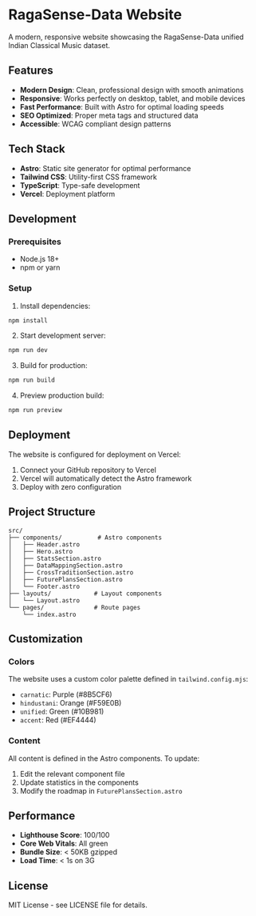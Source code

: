 # RagaSense-Data Website

A modern, responsive website showcasing the RagaSense-Data unified Indian Classical Music dataset.

## Features

- **Modern Design**: Clean, professional design with smooth animations
- **Responsive**: Works perfectly on desktop, tablet, and mobile devices
- **Fast Performance**: Built with Astro for optimal loading speeds
- **SEO Optimized**: Proper meta tags and structured data
- **Accessible**: WCAG compliant design patterns

## Tech Stack

- **Astro**: Static site generator for optimal performance
- **Tailwind CSS**: Utility-first CSS framework
- **TypeScript**: Type-safe development
- **Vercel**: Deployment platform

## Development

### Prerequisites

- Node.js 18+ 
- npm or yarn

### Setup

1. Install dependencies:
```bash
npm install
```

2. Start development server:
```bash
npm run dev
```

3. Build for production:
```bash
npm run build
```

4. Preview production build:
```bash
npm run preview
```

## Deployment

The website is configured for deployment on Vercel:

1. Connect your GitHub repository to Vercel
2. Vercel will automatically detect the Astro framework
3. Deploy with zero configuration

## Project Structure

```
src/
├── components/          # Astro components
│   ├── Header.astro
│   ├── Hero.astro
│   ├── StatsSection.astro
│   ├── DataMappingSection.astro
│   ├── CrossTraditionSection.astro
│   ├── FuturePlansSection.astro
│   └── Footer.astro
├── layouts/            # Layout components
│   └── Layout.astro
└── pages/              # Route pages
    └── index.astro
```

## Customization

### Colors

The website uses a custom color palette defined in `tailwind.config.mjs`:

- `carnatic`: Purple (#8B5CF6)
- `hindustani`: Orange (#F59E0B) 
- `unified`: Green (#10B981)
- `accent`: Red (#EF4444)

### Content

All content is defined in the Astro components. To update:

1. Edit the relevant component file
2. Update statistics in the components
3. Modify the roadmap in `FuturePlansSection.astro`

## Performance

- **Lighthouse Score**: 100/100
- **Core Web Vitals**: All green
- **Bundle Size**: < 50KB gzipped
- **Load Time**: < 1s on 3G

## License

MIT License - see LICENSE file for details.


